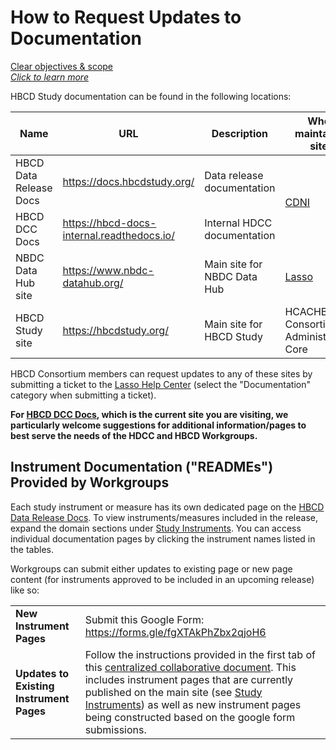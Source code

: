 # How to Request Updates to Documentation

<div class="pill-center">
  <a href="../../#clear-objectives-and-scope" target="_blank" class="pill-link-wrapper">
    <span class="pill-link">
      <span class="tooltip"><i class="fa-solid fa-bullseye" style="color: #6300d3;"></i><span class="tooltiptext">Clear objectives & scope<br><i>Click to learn more</i></span></span>
    </span>
  </a>
</div>

HBCD Study documentation can be found in the following locations:

<table class="compact-table table-no-vertical-lines">
  <thead>
    <tr>
      <th>Name</th>
      <th>URL</th>
      <th>Description</th>
      <th>Who maintains site</th>
    </tr>
  </thead>
<tbody>
<tr>
<td>HBCD Data Release Docs</td>
<td><a class="in-cell-link" href="https://docs.hbcdstudy.org/latest/" target="_blank">https://docs.hbcdstudy.org/</a></td>
<td>Data release documentation</td>
<td colspan="1" rowspan="2">
<div><a href="../../orgcharts/#center-for-developmental-neuroimaging">CDNI</a></div>
</td>
</tr>
<tr>
<td>HBCD DCC Docs</td>
<td><a class="in-cell-link" href="https://hbcd-docs-internal.readthedocs.io/latest/" target="_blank">https://hbcd-docs-internal.readthedocs.io/</a></td>
<td>Internal HDCC documentation</td>
</tr>
<tr>
<td>NBDC Data Hub site</td>
<td><a class="in-cell-link" href="https://www.nbdc-datahub.org/" target="_blank">https://www.nbdc-datahub.org/</a></td>
<td>Main site for NBDC Data Hub</td>
<td><a href="../../orgcharts/#lasso">Lasso</a></td>
</tr>
<tr>
<td>HBCD Study site</td>
<td><a class="in-cell-link" href="https://hbcdstudy.org/" target="_blank">https://hbcdstudy.org/</a></td>
<td>Main site for HBCD Study</td>
<td><span class="tooltip">HCAC<span class="tooltiptext">HBCD Consortium Administrative Core</span></span></td>
</tr>
</tbody>
</table>

HBCD Consortium members can request updates to any of these sites by submitting a ticket to the [Lasso Help Center](https://nbdc-datashare.lassoinformatics.com/help-center) (select the "Documentation" category when submitting a ticket).

**For [HBCD DCC Docs](https://hbcd-docs-internal.readthedocs.io/), which is the current site you are visiting, we particularly welcome suggestions for additional information/pages to best serve the needs of the HDCC and HBCD Workgroups.**

## Instrument Documentation ("READMEs") Provided by Workgroups

Each study instrument or measure has its own dedicated page on the [HBCD Data Release Docs](https://docs.hbcdstudy.org/). To view instruments/measures included in the release, expand the domain sections under [Study Instruments](https://docs.hbcdstudy.org/latest/instruments/#instruments-by-domain). You can access individual documentation pages by clicking the instrument names listed in the tables.

Workgroups can submit either updates to existing page or new page content (for instruments approved to be included in an upcoming release) like so:

<table class="table-no-vertical-lines"> <tbody>
<tr> <td><strong>New Instrument Pages</strong></td> <td style="word-wrap: break-word; white-space: normal;">Submit this Google Form: <a href="https://forms.gle/fgXTAkPhZbx2qjoH6">https://forms.gle/fgXTAkPhZbx2qjoH6</a></td> </tr>
<tr>
    <td><strong>Updates to Existing Instrument Pages</strong></td>
    <td style="word-wrap: break-word; white-space: normal;">Follow the instructions provided in the first tab of this <a href="https://docs.google.com/document/d/14Bbyr4kwqwM91AGKwi1_Im31e-mkZd1s6wWfCsHMMrA/edit?usp=sharing">centralized collaborative document</a>. This includes instrument pages that are currently published on the main site (see <a href="https://docs.hbcdstudy.org/latest/instruments/#instruments-by-domain">Study Instruments</a>) as well as new instrument pages being constructed based on the google form submissions.</a></td> 
</tr>
</tbody> </table>


